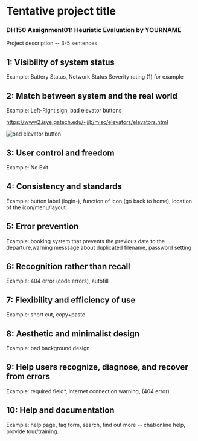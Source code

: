 # Tentative project title

### DH150 Assignment01: Heuristic Evaluation by YOURNAME

Project description -- 3-5 sentences.

## 1: Visibility of system status

Example: Battery Status, Network Status
Severity rating (1) for example

## 2: Match between system and the real world

Example: Left-Right sign, bad elevator buttons

https://www2.isye.gatech.edu/~jjb/misc/elevators/elevators.html

![bad elevator button](https://www2.isye.gatech.edu/~jjb/misc/elevators/images/south-parking-piedmont-hospital.jpg)

## 3: User control and freedom

Example: No Exit

## 4: Consistency and standards

Example: button label (login-), function of icon (go back to home), location of the icon/menu/layout 

## 5: Error prevention

Example: booking system that prevents the previous date to the departure,warning messsage about duplicated filename, password setting

## 6: Recognition rather than recall

Example: 404 error (code errors), autofill

## 7: Flexibility and efficiency of use

Example: short cut, copy+paste

## 8: Aesthetic and minimalist design

Example: bad background design

## 9: Help users recognize, diagnose, and recover from errors

Example: required field*, internet connection warning, (404 error)

## 10: Help and documentation

Example: help page, faq form, search, find out more -- chat/online help, provide tour/training.

